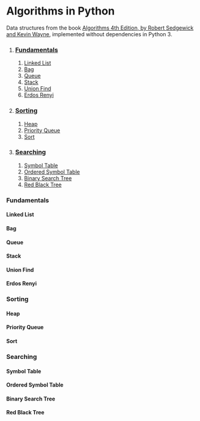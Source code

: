# Algorithms in Python
Data structures from the book [Algorithms 4th Edition, by Robert Sedgewick and Kevin Wayne](https://www.amazon.com/Algorithms-4th-Robert-Sedgewick/dp/032157351X), implemented without dependencies in Python 3.

1. ### [Fundamentals](#Fundamentals)
   1. [Linked List](#Linked%20List)
   1. [Bag](#Bag)
   1. [Queue](#Queue)
   1. [Stack](#Stack)
   1. [Union Find](#Union%20Find)
   1. [Erdos Renyi](#Erdos%20Renyi)
1. ### [Sorting](#Sorting)
   1. [Heap](#Heap)  
   1. [Priority Queue](#Priority%20Queue)
   1. [Sort](#Sort)
1. ### [Searching](#Searching)
   1. [Symbol Table](#Symbol%20Table)
   1. [Ordered Symbol Table](#Ordered%20Symbol%20Table)
   1. [Binary Search Tree](#Binary%20Search%20Tree)
   1. [Red Black Tree](#Red%20Black%20Tree)

### Fundamentals
#### Linked List
#### Bag
#### Queue
#### Stack
#### Union Find
#### Erdos Renyi

### Sorting
#### Heap
#### Priority Queue
#### Sort

### Searching
#### Symbol Table
#### Ordered Symbol Table
#### Binary Search Tree
#### Red Black Tree
